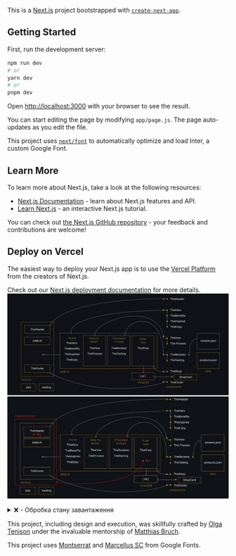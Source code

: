 This is a [Next.js](https://nextjs.org/) project bootstrapped with [`create-next-app`](https://github.com/vercel/next.js/tree/canary/packages/create-next-app).

## Getting Started

First, run the development server:

```bash
npm run dev
# or
yarn dev
# or
pnpm dev
```

Open [http://localhost:3000](http://localhost:3000) with your browser to see the result.

You can start editing the page by modifying `app/page.js`. The page auto-updates as you edit the file.

This project uses [`next/font`](https://nextjs.org/docs/basic-features/font-optimization) to automatically optimize and load Inter, a custom Google Font.

## Learn More

To learn more about Next.js, take a look at the following resources:

- [Next.js Documentation](https://nextjs.org/docs) - learn about Next.js features and API.
- [Learn Next.js](https://nextjs.org/learn) - an interactive Next.js tutorial.

You can check out [the Next.js GitHub repository](https://github.com/vercel/next.js/) - your feedback and contributions are welcome!

## Deploy on Vercel

The easiest way to deploy your Next.js app is to use the [Vercel Platform](https://vercel.com/new?utm_medium=default-template&filter=next.js&utm_source=create-next-app&utm_campaign=create-next-app-readme) from the creators of Next.js.

Check out our [Next.js deployment documentation](https://nextjs.org/docs/deployment) for more details.
![site map](https://github.com/olgatenison/next-choco/blob/main/public/forDescription/itWorks_01.jpg)
![site map context](https://github.com/olgatenison/next-choco/blob/main/public/forDescription/itWorks_02.jpg)



<details>
<summary>❌ - Обробка стану завантаження</summary>
В моєму проекті, я вирішив обробити стан завантаження, не використовуючи функціональність loading.js. Я замість цього вирішив відобразити спрощений індикатор завантаження.

<pre><code>```javascript
import React from "react";

const Loading = () => {
  return (
    <>
      
      <Image src="../spinner177px.svg" width={177} height={177}></Image>
    </>
  );
};

export default Loading;```</code></pre>
Вище наведений код представляє компонент Loading, який відображає спінер завантаження. Я використовую його в моєму проекті для інформування користувача про те, що щось завантажується.

</details>

This project, including design and execution, was skillfully crafted by [Olga Tenison](https://github.com/olgatenison) under the invaluable mentorship of [Matthias Bruch](https://github.com/matthiasbruch).

This project uses [Montserrat](https://fonts.google.com/specimen/Montserrat) and [Marcellus SC](https://fonts.google.com/specimen/Marcellus+SC) from Google Fonts.


